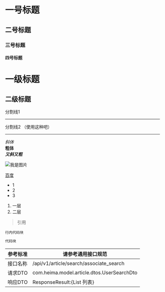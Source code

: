 
# 一号标题
## 二号标题
### 三号标题
#### 四号标题   

一级标题
===

二级标题
---
 
分割线1
 - - -
分割线2 （使用这种吧）
***
 

*斜体*  
**粗体**  
***又斜又粗***

![我是图片](media/123.png)

[百度](https://www.baidu.com)

- 1
- 2
- 3

1. 一层
2. 二层

> 引用

` 行内代码块 `

```java
代码块
```

| 参考标准 | 请参考通用接口规范                           |
| -------- | -------------------------------------------- |
| 接口名称 | /api/v1/article/search/associate_search      |
| 请求DTO  | com.heima.model.article.dtos.UserSearchDto   |
| 响应DTO  | ResponseResult:{List<ApAssociateWords> 列表} |


